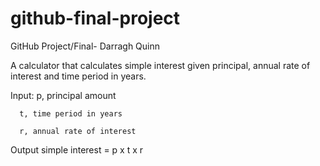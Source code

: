 # github-final-project
GitHub Project/Final- Darragh Quinn

A calculator that calculates simple interest given principal, annual rate of interest and time period in years.


Input:
      p, principal amount
   
      t, time period in years
   
      r, annual rate of interest

Output
   simple interest = p x t x r
